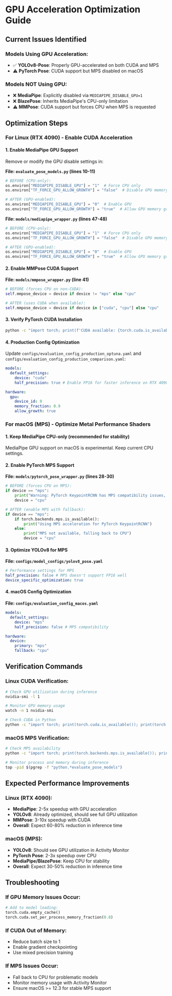 # GPU Acceleration Optimization Guide

## Current Issues Identified

### Models Using GPU Acceleration:

- ✅ **YOLOv8-Pose**: Properly GPU-accelerated on both CUDA and MPS
- ⚠️ **PyTorch Pose**: CUDA support but MPS disabled on macOS

### Models NOT Using GPU:

- ❌ **MediaPipe**: Explicitly disabled via `MEDIAPIPE_DISABLE_GPU=1`
- ❌ **BlazePose**: Inherits MediaPipe's CPU-only limitation
- ⚠️ **MMPose**: CUDA support but forces CPU when MPS is requested

## Optimization Steps

### For Linux (RTX 4090) - Enable CUDA Acceleration

#### 1. Enable MediaPipe GPU Support

Remove or modify the GPU disable settings in:

**File: `evaluate_pose_models.py` (lines 10-11)**

```python
# BEFORE (CPU-only):
os.environ["MEDIAPIPE_DISABLE_GPU"] = "1"  # Force CPU only
os.environ["TF_FORCE_GPU_ALLOW_GROWTH"] = "false"  # Disable GPU memory growth

# AFTER (GPU-enabled):
os.environ["MEDIAPIPE_DISABLE_GPU"] = "0"  # Enable GPU
os.environ["TF_FORCE_GPU_ALLOW_GROWTH"] = "true"  # Allow GPU memory growth
```

**File: `models/mediapipe_wrapper.py` (lines 47-48)**

```python
# BEFORE (CPU-only):
os.environ["MEDIAPIPE_DISABLE_GPU"] = "1"  # Force CPU only
os.environ["TF_FORCE_GPU_ALLOW_GROWTH"] = "false"  # Disable GPU memory growth

# AFTER (GPU-enabled):
os.environ["MEDIAPIPE_DISABLE_GPU"] = "0"  # Enable GPU
os.environ["TF_FORCE_GPU_ALLOW_GROWTH"] = "true"  # Allow GPU memory growth
```

#### 2. Enable MMPose CUDA Support

**File: `models/mmpose_wrapper.py` (line 41)**

```python
# BEFORE (forces CPU on non-CUDA):
self.mmpose_device = device if device != "mps" else "cpu"

# AFTER (uses CUDA when available):
self.mmpose_device = device if device in ["cuda", "cpu"] else "cpu"
```

#### 3. Verify PyTorch CUDA Installation

```bash
python -c "import torch; print(f'CUDA available: {torch.cuda.is_available()}'); print(f'CUDA device: {torch.cuda.get_device_name()}')"
```

#### 4. Production Config Optimization

Update `configs/evaluation_config_production_optuna.yaml` and `configs/evaluation_config_production_comparison.yaml`:

```yaml
models:
  default_settings:
    device: "cuda"
    half_precision: true # Enable FP16 for faster inference on RTX 4090

hardware:
  gpu:
    device_id: 0
    memory_fraction: 0.9
    allow_growth: true
```

### For macOS (MPS) - Optimize Metal Performance Shaders

#### 1. Keep MediaPipe CPU-only (recommended for stability)

MediaPipe GPU support on macOS is experimental. Keep current CPU settings.

#### 2. Enable PyTorch MPS Support

**File: `models/pytorch_pose_wrapper.py` (lines 28-30)**

```python
# BEFORE (forces CPU on MPS):
if device == "mps":
    print("Warning: PyTorch KeypointRCNN has MPS compatibility issues, forcing CPU usage")
    device = "cpu"

# AFTER (enable MPS with fallback):
if device == "mps":
    if torch.backends.mps.is_available():
        print("Using MPS acceleration for PyTorch KeypointRCNN")
    else:
        print("MPS not available, falling back to CPU")
        device = "cpu"
```

#### 3. Optimize YOLOv8 for MPS

**File: `configs/model_configs/yolov8_pose.yaml`**

```yaml
# Performance settings for MPS
half_precision: false # MPS doesn't support FP16 well
device_specific_optimization: true
```

#### 4. macOS Config Optimization

**File: `configs/evaluation_config_macos.yaml`**

```yaml
models:
  default_settings:
    device: "mps"
    half_precision: false # MPS compatibility

hardware:
  device:
    primary: "mps"
    fallback: "cpu"
```

## Verification Commands

### Linux CUDA Verification:

```bash
# Check GPU utilization during inference
nvidia-smi -l 1

# Monitor GPU memory usage
watch -n 1 nvidia-smi

# Check CUDA in Python
python -c "import torch; print(torch.cuda.is_available()); print(torch.cuda.get_device_properties(0))"
```

### macOS MPS Verification:

```bash
# Check MPS availability
python -c "import torch; print(torch.backends.mps.is_available()); print(torch.backends.mps.is_built())"

# Monitor process and memory during inference
top -pid $(pgrep -f "python.*evaluate_pose_models")
```

## Expected Performance Improvements

### Linux (RTX 4090):

- **MediaPipe**: 2-5x speedup with GPU acceleration
- **YOLOv8**: Already optimized, should see full GPU utilization
- **MMPose**: 3-10x speedup with CUDA
- **Overall**: Expect 60-80% reduction in inference time

### macOS (MPS):

- **YOLOv8**: Should see GPU utilization in Activity Monitor
- **PyTorch Pose**: 2-3x speedup over CPU
- **MediaPipe/BlazePose**: Keep CPU for stability
- **Overall**: Expect 30-50% reduction in inference time

## Troubleshooting

### If GPU Memory Issues Occur:

```python
# Add to model loading:
torch.cuda.empty_cache()
torch.cuda.set_per_process_memory_fraction(0.8)
```

### If CUDA Out of Memory:

- Reduce batch size to 1
- Enable gradient checkpointing
- Use mixed precision training

### If MPS Issues Occur:

- Fall back to CPU for problematic models
- Monitor memory usage with Activity Monitor
- Ensure macOS >= 12.3 for stable MPS support

